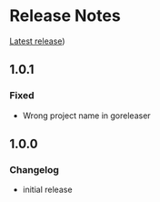 # Release Notes

[Latest release](https://github.com/allaman/chkRedis/releases/latest))

## 1.0.1

### Fixed

- Wrong project name in goreleaser

## 1.0.0

### Changelog

- initial release
